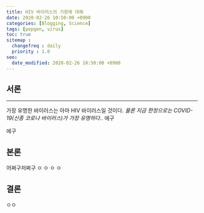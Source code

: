 ```yaml
---
title: HIV 바이러스의 기원에 대해
date: 2020-02-26 10:50:00 +0900
categories: [Blogging, Science]
tags: [popgen, virus]
toc: true
sitemap :
  changefreq : daily
  priority : 1.0
seo:
  date_modified: 2020-02-26 10:50:00 +0900
---
```


## 서론

***

가장 유명한 바이러스는 아마 HIV 바이러스일 것이다. _물론 지금 한정으로는 COVID-19(신종 코로나 바이러스)가 가장 유명하다.._ 에구

에구

## 본론

어쩌구저쩌구
ㅇ
ㅇ
ㅇ
ㅇ

## 결론

ㅇㅇ